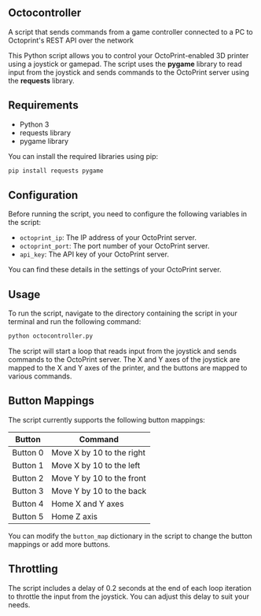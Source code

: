 ## Octocontroller
A script that sends commands from a game controller connected to a PC to Octoprint's REST API over the network

This Python script allows you to control your OctoPrint-enabled 3D printer using a joystick or gamepad. The script uses the **pygame** library to read input from the joystick and sends commands to the OctoPrint server using the **requests** library.

## Requirements
- Python 3
- requests library
- pygame library

You can install the required libraries using pip:

```bash
pip install requests pygame
```

## Configuration
Before running the script, you need to configure the following variables in the script:

- `octoprint_ip`: The IP address of your OctoPrint server.
- `octoprint_port`: The port number of your OctoPrint server.
- `api_key`: The API key of your OctoPrint server.

You can find these details in the settings of your OctoPrint server.

## Usage
To run the script, navigate to the directory containing the script in your terminal and run the following command:

```bash
python octocontroller.py
```

The script will start a loop that reads input from the joystick and sends commands to the OctoPrint server. The X and Y axes of the joystick are mapped to the X and Y axes of the printer, and the buttons are mapped to various commands.

## Button Mappings
The script currently supports the following button mappings:

| Button | Command |
|--------|---------|
| Button 0 | Move X by 10 to the right |
| Button 1 | Move X by 10 to the left |
| Button 2 | Move Y by 10 to the front |
| Button 3 | Move Y by 10 to the back |
| Button 4 | Home X and Y axes |
| Button 5 | Home Z axis |

You can modify the `button_map` dictionary in the script to change the button mappings or add more buttons.

## Throttling
The script includes a delay of 0.2 seconds at the end of each loop iteration to throttle the input from the joystick. You can adjust this delay to suit your needs.
